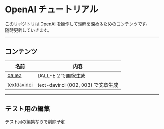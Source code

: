 # OpenAI チュートリアル

このリポジトリは [OpenAI](https://openai.com/) を操作して理解を深めるためのコンテンツです。  
随時更新していきます。

---

## コンテンツ

|名前|内容|
|---|---|
|[dalle2](./dalle2/)|DALL-E 2 で画像生成|
|[textdavinci](/textdavinci/)|text-davinci (002, 003) で文章生成|

---

## テスト用の編集

テスト用の編集なので削除予定
